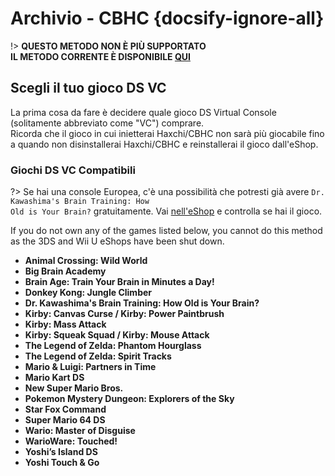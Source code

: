 # Archivio - CBHC {docsify-ignore-all}

!> **QUESTO METODO NON È PIÙ SUPPORTATO**  
**IL METODO CORRENTE È DISPONIBILE [QUI](../../introduction)**

## Scegli il tuo gioco DS VC

La prima cosa da fare è decidere quale gioco DS Virtual Console (solitamente abbreviato come "VC") comprare.  
Ricorda che il gioco in cui inietterai Haxchi/CBHC non sarà più giocabile fino a quando non disinstallerai Haxchi/CBHC e reinstallerai il gioco dall'eShop.

### Giochi DS VC Compatibili

?> Se hai una console Europea, c'è una possibilità che potresti già avere <code>Dr. Kawashima's <wbr>Brain <wbr>Training: <wbr>How <wbr>Old <wbr>is <wbr>Your <wbr>Brain?</code> gratuitamente. Vai [nell'eShop](https://en-americas-support.nintendo.com/app/answers/detail/a_id/8563/~/how-to-view-previously-downloaded-titles-on-wii-u) e controlla se hai il gioco.

If you do not own any of the games listed below, you cannot do this method as the 3DS and Wii U eShops have been shut down.

- **Animal Crossing: Wild World**
- **Big Brain Academy**
- **Brain Age: Train Your Brain in Minutes a Day!**
- **Donkey Kong: Jungle Climber**
- **Dr. Kawashima's Brain Training: How Old is Your Brain?**
- **Kirby: Canvas Curse / Kirby: Power Paintbrush**
- **Kirby: Mass Attack**
- **Kirby: Squeak Squad / Kirby: Mouse Attack**
- **The Legend of Zelda: Phantom Hourglass**
- **The Legend of Zelda: Spirit Tracks**
- **Mario & Luigi: Partners in Time**
- **Mario Kart DS**
- **New Super Mario Bros.**
- **Pokemon Mystery Dungeon: Explorers of the Sky**
- **Star Fox Command**
- **Super Mario 64 DS**
- **Wario: Master of Disguise**
- **WarioWare: Touched!**
- **Yoshi’s Island DS**
- **Yoshi Touch & Go**
